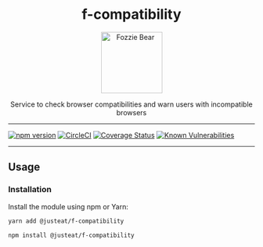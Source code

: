 <div align="center">

# f-compatibility

<img width="125" alt="Fozzie Bear" src="../../../../bear.png" />

Service to check browser compatibilities and warn users with incompatible browsers

</div>

---

[![npm version](https://badge.fury.io/js/%40justeat%2Ff-compatibility.svg)](https://badge.fury.io/js/%40justeat%2Ff-compatibility)
[![CircleCI](https://circleci.com/gh/justeat/fozzie-components.svg?style=svg)](https://circleci.com/gh/justeat/workflows/fozzie-components)
[![Coverage Status](https://coveralls.io/repos/github/justeat/f-compatibility/badge.svg)](https://coveralls.io/github/justeat/f-compatibility)
[![Known Vulnerabilities](https://snyk.io/test/github/justeat/f-compatibility/badge.svg?targetFile=package.json)](https://snyk.io/test/github/justeat/f-compatibility?targetFile=package.json)

---

## Usage

### Installation

Install the module using npm or Yarn:

```sh
yarn add @justeat/f-compatibility
```

```sh
npm install @justeat/f-compatibility
```


